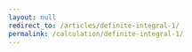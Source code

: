 ```yaml
---
layout: null
redirect_to: /articles/definite-integral-1/
permalink: /calculation/definite-integral-1/
---
```

